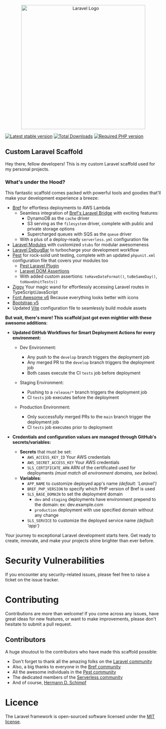 <p align="center"><a href="https://laravel.com" target="_blank"><img src="https://raw.githubusercontent.com/laravel/art/master/logo-lockup/5%20SVG/2%20CMYK/1%20Full%20Color/laravel-logolockup-cmyk-red.svg" width="400" alt="Laravel Logo"></a></p>

[![Latest stable version](https://img.shields.io/packagist/v/hds-solutions/laravel?style=flat-square&label=Laravel&color=009664)](https://github.com/hschimpf/laravel/releases/latest)
[![Total Downloads](https://img.shields.io/packagist/dt/hds-solutions/laravel?style=flat-square&label=Downloads&color=878787)](https://packagist.org/packages/hds-solutions/laravel)
[![Required PHP version](https://img.shields.io/packagist/dependency-v/hds-solutions/laravel/php?style=flat-square&label=PHP&color=006496&logo=php&logoColor=white)](https://packagist.org/packages/hds-solutions/laravel)

## Custom Laravel Scaffold

Hey there, fellow developers! This is my custom Laravel scaffold used for my personal projects.

### What's under the Hood?

This fantastic scaffold comes packed with powerful tools and goodies that'll make your development experience a breeze:

- [Bref](https://bref.sh) for effortless deployments to AWS Lambda
    - Seamless integration of [Bref's Laravel Bridge](https://bref.sh/docs/frameworks/laravel.html) with exciting
      features:
        - DynamoDB as the `cache` driver
        - S3 serving as the `filesystem` driver, complete with public and private storage options
        - Supercharged queues with SQS as the `queue` driver
    - With a plus of a deploy-ready `serverless.yml` configuration file
- [Laravel Modules](https://github.com/nWidart/laravel-modules) with customized `stubs` for modular awesomeness
- [Laravel DebugBar](https://github.com/barryvdh/laravel-debugbar) to turbocharge your development workflow
- [Pest](https://pestphp.com/) for rock-solid unit testing, complete with an updated `phpunit.xml` configuration file
  that covers your modules too
    - [Pest Laravel Plugin](https://pestphp.com/docs/plugins#laravel)
    - [Laravel DOM Assertions](https://github.com/sinnbeck/laravel-dom-assertions)
    - With added custom assertions: `toHaveDateFormat()`, `toBeSameDay()`, `toHaveUnitTests()`
- [Ziggy](https://github.com/tighten/ziggy) Your magic wand for effortlessly accessing Laravel routes in
  TypeScript/JavaScript
- [Font Awesome v6](https://fontawesome.com) Because everything looks better with icons
- [Bootstrap v5](https://getbootstrap.com)
- Updated [Vite](https://laravel.com/docs/10.x/vite) configuration file to seamlessly build module assets

**But wait, there's more! This scaffold just got even mightier with these awesome additions**:

- **Updated GitHub Workflows for Smart Deployment Actions for every environment:**
    - Dev Environment:
        - Any push to the `develop` branch triggers the deployment job
        - Any merged PR to the `develop` branch triggers the deployment job
        - Both cases execute the CI `tests` job before deployment

    - Staging Environment:
        - Pushing to a `release/*` branch triggers the deployment job
        - CI `tests` job executes before the deployment

    - Production Environment:
        - Only successfully merged PRs to the `main` branch trigger the deployment job
        - CI `tests` job executes prior to deployment

- **Credentials and configuration values are managed through GitHub's secrets/variables:**
    - **Secrets** that must be set:
      - `AWS_ACCESS_KEY_ID` Your AWS credentials
      - `AWS_SECRET_ACCESS_KEY` Your AWS credentials
      - `SLS_CERTIFICATE_ARN` ARN of the certificated used for deployments _(must match all environment domains, see below)_.
    - **Variables**:
      - `APP_NAME` to customize deployed app's name _(default: 'Laravel')_
      - `BREF_PHP_VERSION` to specify which PHP version of Bref is used
      - `SLS_BASE_DOMAIN` to set the deployment domain
        - `dev` and `staging` deployments have environment prepend to the domain: ex: dev.example.com
        - `production` deployment with use specified domain without any change
      - `SLS_SERVICE` to customize the deployed service name _(default: 'app')_

Your journey to exceptional Laravel development starts here. Get ready to create, innovate, and make your projects shine
brighter than ever before.

# Security Vulnerabilities
If you encounter any security-related issues, please feel free to raise a ticket on the issue tracker.

# Contributing
Contributions are more than welcome! If you come across any issues, have great ideas for new features, or want to make improvements, please don't hesitate to submit a pull request.

## Contributors
A huge shoutout to the contributors who have made this scaffold possible:

- Don't forget to thank all the amazing folks on the [Laravel community](https://github.com/laravel/laravel/graphs/contributors)
- Also, a big thanks to everyone in the [Bref community](https://github.com/brefphp/bref/graphs/contributors)
- All the awesome individuals in the [Pest community](https://github.com/pestphp/pest/graphs/contributors)
- The dedicated members of the [Serverless community](https://github.com/serverless/serverless/graphs/contributors)
- And of course, [Hermann D. Schimpf](https://hds-solutions.net)

# Licence
The Laravel framework is open-sourced software licensed under the [MIT license](https://opensource.org/licenses/MIT).
